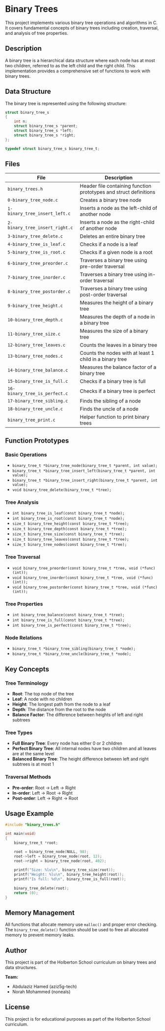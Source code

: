 # Binary Trees

This project implements various binary tree operations and algorithms in C. It covers fundamental concepts of binary trees including creation, traversal, and analysis of tree properties.

## Description

A binary tree is a hierarchical data structure where each node has at most two children, referred to as the left child and the right child. This implementation provides a comprehensive set of functions to work with binary trees.

## Data Structure

The binary tree is represented using the following structure:

```c
struct binary_tree_s
{
    int n;
    struct binary_tree_s *parent;
    struct binary_tree_s *left;
    struct binary_tree_s *right;
};

typedef struct binary_tree_s binary_tree_t;
```

## Files

| File | Description |
|------|-------------|
| `binary_trees.h` | Header file containing function prototypes and struct definitions |
| `0-binary_tree_node.c` | Creates a binary tree node |
| `1-binary_tree_insert_left.c` | Inserts a node as the left-child of another node |
| `2-binary_tree_insert_right.c` | Inserts a node as the right-child of another node |
| `3-binary_tree_delete.c` | Deletes an entire binary tree |
| `4-binary_tree_is_leaf.c` | Checks if a node is a leaf |
| `5-binary_tree_is_root.c` | Checks if a given node is a root |
| `6-binary_tree_preorder.c` | Traverses a binary tree using pre-order traversal |
| `7-binary_tree_inorder.c` | Traverses a binary tree using in-order traversal |
| `8-binary_tree_postorder.c` | Traverses a binary tree using post-order traversal |
| `9-binary_tree_height.c` | Measures the height of a binary tree |
| `10-binary_tree_depth.c` | Measures the depth of a node in a binary tree |
| `11-binary_tree_size.c` | Measures the size of a binary tree |
| `12-binary_tree_leaves.c` | Counts the leaves in a binary tree |
| `13-binary_tree_nodes.c` | Counts the nodes with at least 1 child in a binary tree |
| `14-binary_tree_balance.c` | Measures the balance factor of a binary tree |
| `15-binary_tree_is_full.c` | Checks if a binary tree is full |
| `16-binary_tree_is_perfect.c` | Checks if a binary tree is perfect |
| `17-binary_tree_sibling.c` | Finds the sibling of a node |
| `18-binary_tree_uncle.c` | Finds the uncle of a node |
| `binary_tree_print.c` | Helper function to print binary trees |

## Function Prototypes

### Basic Operations
- `binary_tree_t *binary_tree_node(binary_tree_t *parent, int value);`
- `binary_tree_t *binary_tree_insert_left(binary_tree_t *parent, int value);`
- `binary_tree_t *binary_tree_insert_right(binary_tree_t *parent, int value);`
- `void binary_tree_delete(binary_tree_t *tree);`

### Tree Analysis
- `int binary_tree_is_leaf(const binary_tree_t *node);`
- `int binary_tree_is_root(const binary_tree_t *node);`
- `size_t binary_tree_height(const binary_tree_t *tree);`
- `size_t binary_tree_depth(const binary_tree_t *tree);`
- `size_t binary_tree_size(const binary_tree_t *tree);`
- `size_t binary_tree_leaves(const binary_tree_t *tree);`
- `size_t binary_tree_nodes(const binary_tree_t *tree);`

### Tree Traversal
- `void binary_tree_preorder(const binary_tree_t *tree, void (*func)(int));`
- `void binary_tree_inorder(const binary_tree_t *tree, void (*func)(int));`
- `void binary_tree_postorder(const binary_tree_t *tree, void (*func)(int));`

### Tree Properties
- `int binary_tree_balance(const binary_tree_t *tree);`
- `int binary_tree_is_full(const binary_tree_t *tree);`
- `int binary_tree_is_perfect(const binary_tree_t *tree);`

### Node Relations
- `binary_tree_t *binary_tree_sibling(binary_tree_t *node);`
- `binary_tree_t *binary_tree_uncle(binary_tree_t *node);`

## Key Concepts

### Tree Terminology
- **Root**: The top node of the tree
- **Leaf**: A node with no children
- **Height**: The longest path from the node to a leaf
- **Depth**: The distance from the root to the node
- **Balance Factor**: The difference between heights of left and right subtrees

### Tree Types
- **Full Binary Tree**: Every node has either 0 or 2 children
- **Perfect Binary Tree**: All internal nodes have two children and all leaves are at the same level
- **Balanced Binary Tree**: The height difference between left and right subtrees is at most 1

### Traversal Methods
- **Pre-order**: Root → Left → Right
- **In-order**: Left → Root → Right
- **Post-order**: Left → Right → Root

## Usage Example

```c
#include "binary_trees.h"

int main(void)
{
    binary_tree_t *root;

    root = binary_tree_node(NULL, 98);
    root->left = binary_tree_node(root, 12);
    root->right = binary_tree_node(root, 402);
    
    printf("Size: %lu\n", binary_tree_size(root));
    printf("Height: %lu\n", binary_tree_height(root));
    printf("Is full: %d\n", binary_tree_is_full(root));
    
    binary_tree_delete(root);
    return (0);
}
```

## Memory Management

All functions that allocate memory use `malloc()` and proper error checking. The `binary_tree_delete()` function should be used to free all allocated memory to prevent memory leaks.

## Author

This project is part of the Holberton School curriculum on binary trees and data structures.

**Team:**
- Abdulaziz Hamed (aziz5g-tech)
- Norah Mohammed (noneals)

## License

This project is for educational purposes as part of the Holberton School curriculum.
